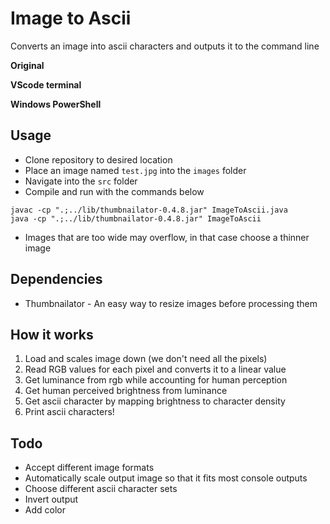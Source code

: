 # Image to Ascii
Converts an image into ascii characters and outputs it to the command line 

**Original**

**VScode terminal**

**Windows PowerShell**


## Usage
- Clone repository to desired location
- Place an image named `test.jpg` into the `images` folder
- Navigate into the `src` folder
- Compile and run with the commands below

```
javac -cp ".;../lib/thumbnailator-0.4.8.jar" ImageToAscii.java
java -cp ".;../lib/thumbnailator-0.4.8.jar" ImageToAscii
```
- Images that are too wide may overflow, in that case choose a thinner image

## Dependencies
- Thumbnailator - An easy way to resize images before processing them

## How it works
1. Load and scales image down (we don't need all the pixels)
2. Read RGB values for each pixel and converts it to a linear value
4. Get luminance from rgb while accounting for human perception
5. Get human perceived brightness from luminance
6. Get ascii character by mapping brightness to character density
7. Print ascii characters!

## Todo
- Accept different image formats
- Automatically scale output image so that it fits most console outputs
- Choose different ascii character sets
- Invert output
- Add color 
